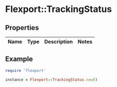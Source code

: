 # Flexport::TrackingStatus

## Properties

| Name | Type | Description | Notes |
| ---- | ---- | ----------- | ----- |

## Example

```ruby
require 'flexport'

instance = Flexport::TrackingStatus.new()
```

